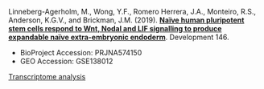Linneberg-Agerholm, M., Wong, Y.F., Romero Herrera, J.A., Monteiro, R.S., Anderson, K.G.V., and Brickman, J.M. (2019). **[Naïve human pluripotent stem cells respond to Wnt, Nodal and LIF signalling to produce expandable naïve extra-embryonic endoderm](https://doi.org/10.1242/dev.180620)**. Development 146.

- BioProject Accession: PRJNA574150
- GEO Accession: GSE138012

[Transcriptome analysis](https://jlduan.github.io/replica/dev.180620/notebooks/analyze.html)
